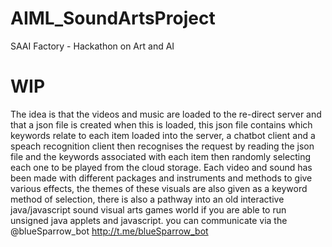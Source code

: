 # AIML_SoundArtsProject
SAAI Factory - Hackathon on Art and AI

WIP
====
The idea is that the videos and music are loaded to the re-direct server and that a json file is created when this is loaded, this json file contains which keywords relate to each item loaded into the server, a chatbot client and a speach recognition client then recognises the request by reading the json file and the keywords associated with each item then randomly selecting each one to be played from the cloud storage. Each video and sound has been made with different packages and instruments and methods to give various effects, the themes of these visuals are also given as a keyword method of selection, there is also a pathway into an old interactive java/javascript sound visual arts games world if you are able to run unsigned java applets and javascript.
you can communicate via the @blueSparrow_bot http://t.me/blueSparrow_bot
